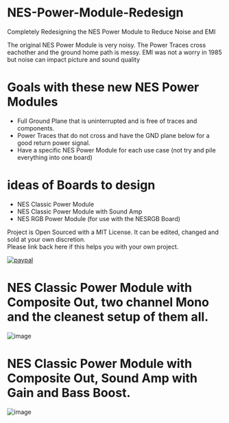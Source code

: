 # NES-Power-Module-Redesign
Completely Redesigning the NES Power Module to Reduce Noise and EMI

The original NES Power Module is very noisy.  The Power Traces cross eachother and the ground home path is messy.
EMI was not a worry in 1985 but noise can impact picture and sound quality


# Goals with these new NES Power Modules
- Full Ground Plane that is uninterrupted and is free of traces and components.
- Power Traces that do not cross and have the GND plane below for a good return power signal.
- Have a specific NES Power Module for each use case (not try and pile everything into one board)

# ideas of Boards to design
- NES Classic Power Module
- NES Classic Power Module with Sound Amp
- NES RGB Power Module (for use with the NESRGB Board)

Project is Open Sourced with a MIT License. It can be edited, changed and sold at your own discretion.  
Please link back here if this helps you with your own project.

[![paypal](https://www.paypalobjects.com/en_US/i/btn/btn_donateCC_LG.gif)](https://www.paypal.com/donate/?hosted_button_id=97YFBJX4NXA8W)

# NES Classic Power Module with Composite Out, two channel Mono and the cleanest setup of them all.

![image](https://user-images.githubusercontent.com/70423454/168940593-649d9130-9688-4395-b7aa-2ab4c469e2c3.png)


# NES Classic Power Module with Composite Out, Sound Amp with Gain and Bass Boost.
![image](https://user-images.githubusercontent.com/70423454/168940227-c13d0176-e165-47bf-8463-c47a944d48db.png)
